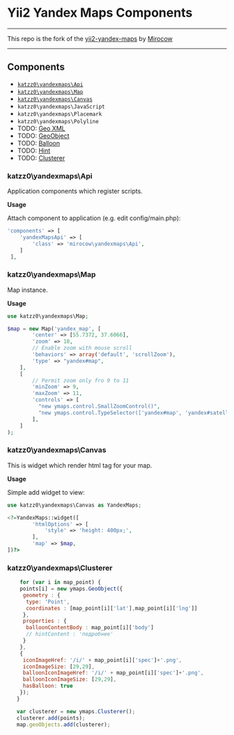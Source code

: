 # Yii2 Yandex Maps Components #

* * *

This repo is the fork of the [yii2-yandex-maps](https://github.com/Mirocow/yii2-yandex-maps "yii2-yandex-maps")
by [Mirocow](https://github.com/Mirocow "Mirocow")

* * *

## Components ##

- [`katzz0\yandexmaps\Api`](https://github.com/katzz0/yii2-yandex-maps#katzz0yandexmapsapi)
- [`katzz0\yandexmaps\Map`](https://github.com/katzz0/yii2-yandex-maps#katzz0yandexmapsmap)
- [`katzz0\yandexmaps\Canvas`](https://github.com/katzz0/yii2-yandex-maps#katzz0yandexmapscanvas)
- `katzz0\yandexmaps\JavaScript`
- `katzz0\yandexmaps\Placemark`
- `katzz0\yandexmaps\Polyline`
- TODO: [Geo XML](http://api.yandex.ru/maps/doc/jsapi/2.1/dg/concepts/geoxml.xml)
- TODO: [GeoObject](http://api.yandex.ru/maps/doc/jsapi/2.1/ref/reference/GeoObject.xml)
- TODO: [Balloon](http://api.yandex.ru/maps/doc/jsapi/2.1/ref/reference/Balloon.xml)
- TODO: [Hint](http://api.yandex.ru/maps/doc/jsapi/2.1/ref/reference/Hint.xml)
- TODO: [Clusterer](http://api.yandex.ru/maps/doc/jsapi/2.1/ref/reference/Clusterer.xml)

### katzz0\yandexmaps\Api ###

Application components which register scripts.

__Usage__

Attach component to application (e.g. edit config/main.php):
```php
'components' => [
	'yandexMapsApi' => [
		'class' => 'mirocow\yandexmaps\Api',
	]
 ],
```

### katzz0\yandexmaps\Map ###

Map instance.

__Usage__

```php
use katzz0\yandexmaps\Map;

$map = new Map('yandex_map', [
        'center' => [55.7372, 37.6066],
        'zoom' => 10,
        // Enable zoom with mouse scroll
        'behaviors' => array('default', 'scrollZoom'),
        'type' => "yandex#map",
    ],
    [
        // Permit zoom only fro 9 to 11
        'minZoom' => 9,
        'maxZoom' => 11,
        'controls' => [
          "new ymaps.control.SmallZoomControl()",
          "new ymaps.control.TypeSelector(['yandex#map', 'yandex#satellite'])",
        ],
    ]
);
```

### katzz0\yandexmaps\Canvas ###

This is widget which render html tag for your map.

__Usage__

Simple add widget to view:
```php
use katzz0\yandexmaps\Canvas as YandexMaps;

<?=YandexMaps::widget([
        'htmlOptions' => [
            'style' => 'height: 400px;',
        ],
        'map' => $map,
])?>
```

### katzz0\yandexmaps\Clusterer ###

```js
    for (var i in map_point) {
    points[i] = new ymaps.GeoObject({
     geometry : {
      type: 'Point',
      coordinates : [map_point[i]['lat'],map_point[i]['lng']]
     },
     properties : {
      balloonContentBody : map_point[i]['body']
      // hintContent : 'подробнее'
     }
    },
    {
     iconImageHref: '/i/' + map_point[i]['spec']+'.png',
     iconImageSize: [29,29],
     balloonIconImageHref: '/i/' + map_point[i]['spec']+'.png',
     balloonIconImageSize: [29,29],
     hasBalloon: true
    });
   }

   var clusterer = new ymaps.Clusterer();
   clusterer.add(points);
   map.geoObjects.add(clusterer);
```
